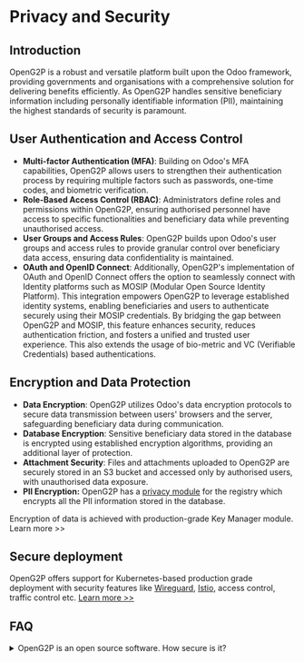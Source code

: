 # Privacy and Security

## Introduction

OpenG2P is a robust and versatile platform built upon the Odoo framework, providing governments and organisations with a comprehensive solution for delivering benefits efficiently. As OpenG2P handles sensitive beneficiary information including personally identifiable information (PII), maintaining the highest standards of security is paramount.

## User Authentication and Access Control

* **Multi-factor Authentication (MFA)**: Building on Odoo's MFA capabilities, OpenG2P allows users to strengthen their authentication process by requiring multiple factors such as passwords, one-time codes, and biometric verification.
* **Role-Based Access Control (RBAC)**: Administrators define roles and permissions within OpenG2P, ensuring authorised personnel have access to specific functionalities and beneficiary data while preventing unauthorised access.
* **User Groups and Access Rules**: OpenG2P builds upon Odoo's user groups and access rules to provide granular control over beneficiary data access, ensuring data confidentiality is maintained.
* **OAuth and OpenID Connect**: Additionally, OpenG2P's implementation of OAuth and OpenID Connect offers the option to seamlessly connect with Identity platforms such as MOSIP (Modular Open Source Identity Platform). This integration empowers OpenG2P to leverage established identity systems, enabling beneficiaries and users to authenticate securely using their MOSIP credentials. By bridging the gap between OpenG2P and MOSIP, this feature enhances security, reduces authentication friction, and fosters a unified and trusted user experience. This also extends the usage of bio-metric and VC (Verifiable Credentials) based authentications.

## Encryption and Data Protection

* **Data Encryption**: OpenG2P utilizes Odoo's data encryption protocols to secure data transmission between users' browsers and the server, safeguarding beneficiary data during communication.
* **Database Encryption**: Sensitive beneficiary data stored in the database is encrypted using established encryption algorithms, providing an additional layer of protection.
* **Attachment Security**: Files and attachments uploaded to OpenG2P are securely stored in an S3 bucket and accessed only by authorised users, with unauthorised data exposure.
* **PII Encryption:** OpenG2P has a [privacy module](https://github.com/OpenG2P/openg2p-security) for the registry which encrypts all the PII information stored in the database.

Encryption of data is achieved with production-grade Key Manager module. Learn more >>

## Secure deployment

OpenG2P offers support for Kubernetes-based production grade deployment with security features like [Wireguard](https://www.wireguard.com/), [Istio](https://istio.io/), access control, traffic control etc. [ Learn more >>](../deployment/)

## FAQ

<details>

<summary>OpenG2P is an open source software.  How secure is it?</summary>

In general, for any product, security is handled at multiple levels.&#x20;

* Product security features

We have privacy and security features embedded in our product and we are constantly striving to add more such features. Please refer to above note.

OpenG2P is built over Oodo ERP which is elected as the best secure open source ERP by OWASP in 2021. This is because of the extensive work by the community on the underlying platform. OWASP is the largest security reporting system in the world.

OpenG2P has adopted all the best practices of Oodo. OpenG2P has also adopted the GitHub security validation and have been regularly scanned by GitHub for dependency security.

* Deployment of secure infrastructure

While deployment infrastructure is a choice of the implementer/System Integrator we offer secure [production-grade deployment reference architecture](https://github.com/mosip/k8s-infra/blob/main/docs/\_images/architecture.png) for implementors. This secure infra comprising of Kubernetes, Wireguard, Istio etc offers high level of data and access security.

* Security policies and processes

OpenG2P team can help review security policies defined by the Governement/System Integrator. \


</details>
